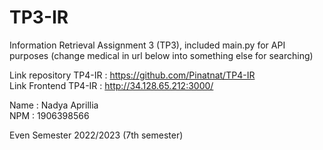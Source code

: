 # TP3-IR
Information Retrieval Assignment 3 (TP3), included main.py for API purposes (change medical in url below into something else for searching)

Link repository TP4-IR : https://github.com/Pinatnat/TP4-IR </br>
Link Frontend TP4-IR : http://34.128.65.212:3000/ </br>

Name : Nadya Aprillia </br>
NPM : 1906398566 </br>

Even Semester 2022/2023 (7th semester)
